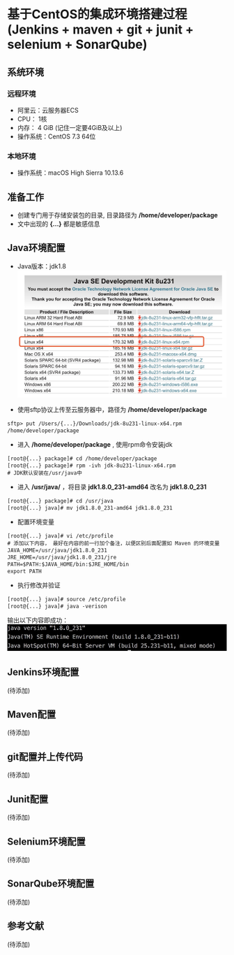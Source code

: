 <!--
 * @Author: your name
 * @Date: 2019-12-04 11:42:09
 * @LastEditTime: 2019-12-04 21:39:59
 * @LastEditors: Please set LastEditors
 * @Description: In User Settings Edit
 * @FilePath: /Intergrated Environment Based on Jekins/README.md
 -->
# 基于CentOS的集成环境搭建过程(Jenkins + maven + git + junit + selenium + SonarQube)

## 系统环境

### 远程环境
+ 阿里云：云服务器ECS
+ CPU： 1核
+ 内存： 4 GiB (记住一定要4GiB及以上)
+ 操作系统：CentOS 7.3 64位

### 本地环境
+ 操作系统：macOS High Sierra 10.13.6

## 准备工作
+ 创建专门用于存储安装包的目录, 目录路径为 **/home/developer/package**
+ 文中出现的 **{...}** 都是敏感信息

## Java环境配置
+ Java版本：jdk1.8
![jdk版本](./image/jdk版本.jpg)

+ 使用sftp协议上传至云服务器中，路径为 **/home/developer/package**
```
sftp> put /Users/{...}/Downloads/jdk-8u231-linux-x64.rpm /home/developer/package
```

+ 进入 **/home/developer/package** , 使用rpm命令安装jdk
```
[root@{...} package]# cd /home/developer/package
[root@{...} package]# rpm -ivh jdk-8u231-linux-x64.rpm
# JDK默认安装在/usr/java中
```

+ 进入 **/usr/java/** ，将目录 **jdk1.8.0_231-amd64** 改名为 **jdk1.8.0_231**
```
[root@{...} package]# cd /usr/java
[root@{...} java]# mv jdk1.8.0_231-amd64 jdk1.8.0_231
```

+ 配置环境变量
```
[root@{...} java]# vi /etc/profile
# 添加以下内容， 最好在内容的前一行加个备注，以便区别后面配置如 Maven 的环境变量
JAVA_HOME=/usr/java/jdk1.8.0_231
JRE_HOME=/usr/java/jdk1.8.0_231/jre
PATH=$PATH:$JAVA_HOME/bin:$JRE_HOME/bin
export PATH
```

+ 执行修改并验证
```
[root@{...} java]# source /etc/profile
[root@{...} java]# java -verison
```
输出以下内容即成功：
![java_verison](./image/java_verison.jpg)

## Jenkins环境配置
(待添加)

## Maven配置
(待添加)

## git配置并上传代码
(待添加)

## Junit配置
(待添加)

## Selenium环境配置
(待添加)

## SonarQube环境配置
(待添加)

## 参考文献
(待添加)